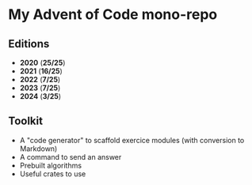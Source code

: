 # My Advent of Code mono-repo

## Editions

- **2020** (**25/25**)
- **2021** (**16/25**)
- **2022** (**7/25**)
- **2023** (**7/25**)
- **2024** (**3/25**)

## Toolkit

- A "code generator" to scaffold exercice modules (with conversion to Markdown)
- A command to send an answer
- Prebuilt algorithms
- Useful crates to use
